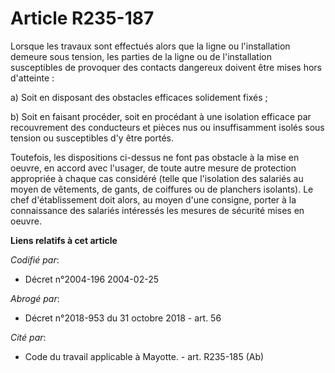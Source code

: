 # Article R235-187

Lorsque les travaux sont effectués alors que la ligne ou l'installation demeure sous tension, les parties de la ligne ou de
l'installation susceptibles de provoquer des contacts dangereux doivent être mises hors d'atteinte :

a) Soit en disposant des obstacles efficaces solidement fixés ;

b) Soit en faisant procéder, soit en procédant à une isolation efficace par recouvrement des conducteurs et pièces nus ou
insuffisamment isolés sous tension ou susceptibles d'y être portés.

Toutefois, les dispositions ci-dessus ne font pas obstacle à la mise en oeuvre, en accord avec l'usager, de toute autre
mesure de protection appropriée à chaque cas considéré (telle que l'isolation des salariés au moyen de vêtements, de gants,
de coiffures ou de planchers isolants). Le chef d'établissement doit alors, au moyen d'une consigne, porter à la connaissance
des salariés intéressés les mesures de sécurité mises en oeuvre.

**Liens relatifs à cet article**

_Codifié par_:

  - Décret n°2004-196 2004-02-25

_Abrogé par_:

  - Décret n°2018-953 du 31 octobre 2018 - art. 56

_Cité par_:

  - Code du travail applicable à Mayotte. - art. R235-185 (Ab)
